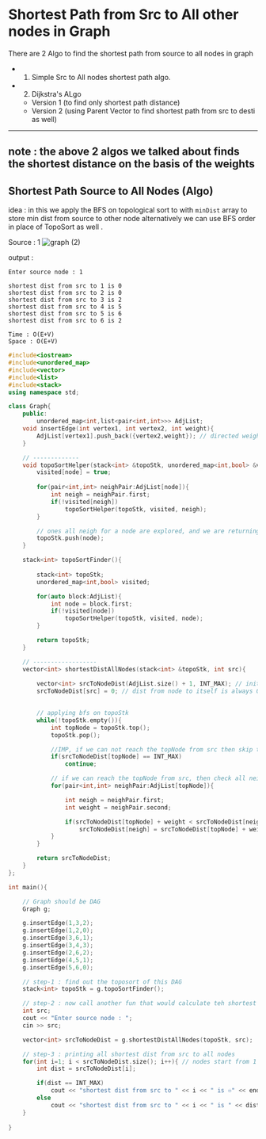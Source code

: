 # Shortest Path from Src to All other nodes in Graph 
There are 2 Algo to find the shortest path from source to all nodes in graph 
- 1. Simple Src to All nodes shortest path algo.
- 2. Dijkstra's ALgo 
   - Version 1 (to find only shortest path distance)
   - Version 2 (using Parent Vector to find shortest path from src to desti as well)
 -------------------------------------------
 note : the above 2 algos we talked about finds the shortest distance on the basis of the weights
 -------------------------------------------
 
## Shortest Path Source to All Nodes (Algo) 

idea : in this we apply the BFS on topological sort to with `minDist` array to store min dist from source to other node 
        alternatively we can use BFS order in place of TopoSort as well .
        
Source : 1 
![graph (2)](https://github.com/yashasviyadav1/Graphs/assets/124666305/3de6f71e-9f75-45ab-ba25-17f195a03348)

output : 
```
Enter source node : 1

shortest dist from src to 1 is 0
shortest dist from src to 2 is 0
shortest dist from src to 3 is 2
shortest dist from src to 4 is 5
shortest dist from src to 5 is 6
shortest dist from src to 6 is 2
```
```
Time : O(E+V)
Space : O(E+V)
```
```cpp
#include<iostream>
#include<unordered_map>
#include<vector>
#include<list>
#include<stack>
using namespace std;

class Graph{
    public:
        unordered_map<int,list<pair<int,int>>> AdjList;
    void insertEdge(int vertex1, int vertex2, int weight){
        AdjList[vertex1].push_back({vertex2,weight}); // directed weighted graph
    }

    // -------------
    void topoSortHelper(stack<int> &topoStk, unordered_map<int,bool> &visited, int node){
        visited[node] = true;
        
        for(pair<int,int> neighPair:AdjList[node]){
            int neigh = neighPair.first;
            if(!visited[neigh])
                topoSortHelper(topoStk, visited, neigh);
        }

        // ones all neigh for a node are explored, and we are returning back , just make sure to store the 'node' into Stk
        topoStk.push(node);
    }

    stack<int> topoSortFinder(){
        
        stack<int> topoStk;
        unordered_map<int,bool> visited;

        for(auto block:AdjList){
            int node = block.first;
            if(!visited[node])
                topoSortHelper(topoStk, visited, node);
        }

        return topoStk;
    }

    // ------------------
    vector<int> shortestDistAllNodes(stack<int> &topoStk, int src){
        
        vector<int> srcToNodeDist(AdjList.size() + 1, INT_MAX); // initially dis from src to all nodes is INFINITY
        srcToNodeDist[src] = 0; // dist from node to itself is always 0
        

        // applying bfs on topoStk
        while(!topoStk.empty()){
            int topNode = topoStk.top();
            topoStk.pop();

            //IMP, if we can not reach the topNode from src then skip this iteration
            if(srcToNodeDist[topNode] == INT_MAX)
                continue;

            // if we can reach the topNode from src, then check all neighs of topNode and update the dist if a shorter one is found 
            for(pair<int,int> neighPair:AdjList[topNode]){

                int neigh = neighPair.first;
                int weight = neighPair.second;

                if(srcToNodeDist[topNode] + weight < srcToNodeDist[neigh]) // curr path has shorter dist to reach neigh
                    srcToNodeDist[neigh] = srcToNodeDist[topNode] + weight;
            }
        }

        return srcToNodeDist;
    }
};

int main(){

    // Graph should be DAG
    Graph g;

    g.insertEdge(1,3,2);  
    g.insertEdge(1,2,0);
    g.insertEdge(3,6,1);
    g.insertEdge(3,4,3);
    g.insertEdge(2,6,2);
    g.insertEdge(4,5,1);
    g.insertEdge(5,6,0);

    // step-1 : find out the toposort of this DAG
    stack<int> topoStk = g.topoSortFinder();

    // step-2 : now call another fun that would calculate teh shortest distance of all nodes from the 'src' using this topoStk only
    int src;
    cout << "Enter source node : ";
    cin >> src;

    vector<int> srcToNodeDist = g.shortestDistAllNodes(topoStk, src);

    // step-3 : printing all shortest dist from src to all nodes
    for(int i=1; i < srcToNodeDist.size(); i++){ // nodes start from 1
        int dist = srcToNodeDist[i];

        if(dist == INT_MAX)
            cout << "shortest dist from src to " << i << " is ♾️" << endl;
        else 
            cout << "shortest dist from src to " << i << " is " << dist << endl;
    } 
    
}

```
